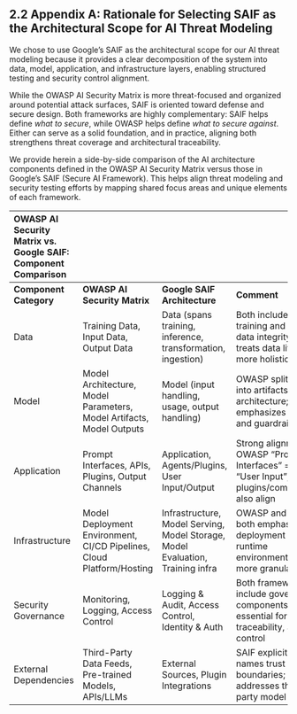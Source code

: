 ## 2.2 Appendix A: Rationale for Selecting SAIF as the Architectural Scope for AI Threat Modeling

We chose to use Google’s SAIF as the architectural scope for our AI threat modeling because it provides a clear decomposition of the system into data, model, application, and infrastructure layers, enabling structured testing and security control alignment.

While the OWASP AI Security Matrix is more threat-focused and organized around potential attack surfaces, SAIF is oriented toward defense and secure design. Both frameworks are highly complementary: SAIF helps define *what to secure*, while OWASP helps define *what to secure against*. Either can serve as a solid foundation, and in practice, aligning both strengthens threat coverage and architectural traceability.

We provide herein a side-by-side comparison of the AI architecture components defined in the OWASP AI Security Matrix versus those in Google’s SAIF (Secure AI Framework). This helps align threat modeling and security testing efforts by mapping shared focus areas and unique elements of each framework.

| OWASP AI Security Matrix vs. Google SAIF: Component Comparison |  |  |  |
| :---- | :---- | :---- | :---- |
| **Component Category** | **OWASP AI Security Matrix** | **Google SAIF Architecture** | **Comment** |
| Data | Training Data, Input Data, Output Data | Data (spans training, inference, transformation, ingestion) | Both include training and input data integrity; SAIF treats data lifecycle more holistically |
| Model | Model Architecture, Model Parameters, Model Artifacts, Model Outputs | Model (input handling, usage, output handling) | OWASP splits model into artifacts and architecture; SAIF emphasizes runtime and guardrails |
| Application | Prompt Interfaces, APIs, Plugins, Output Channels | Application, Agents/Plugins, User Input/Output | Strong alignment: OWASP “Prompt Interfaces” \= SAIF “User Input”; plugins/components also align |
| Infrastructure | Model Deployment Environment, CI/CD Pipelines, Cloud Platform/Hosting | Infrastructure, Model Serving, Model Storage, Model Evaluation, Training infra | OWASP and SAIF both emphasize deployment and runtime environment; SAIF more granular |
| Security Governance | Monitoring, Logging, Access Control | Logging & Audit, Access Control, Identity & Auth | Both frameworks include governance components essential for testing, traceability, and control |
| External Dependencies | Third-Party Data Feeds, Pre-trained Models, APIs/LLMs | External Sources, Plugin Integrations | SAIF explicitly names trust boundaries; OWASP addresses third-party model risks |
